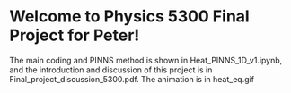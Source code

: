 # Welcome to Physics 5300 Final Project for Peter!

The main coding and PINNS method is shown in Heat_PINNS_1D_v1.ipynb, and the introduction and discussion of this project is in Final_project_discussion_5300.pdf. The animation is in heat_eq.gif
